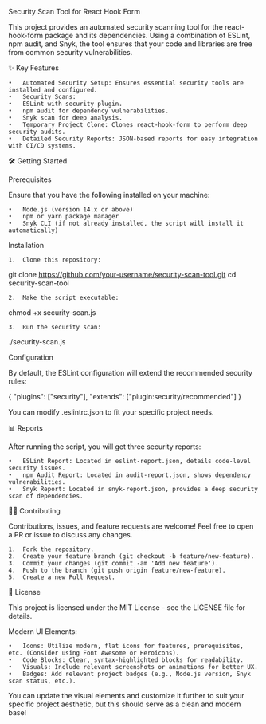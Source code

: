 Security Scan Tool for React Hook Form

This project provides an automated security scanning tool for the react-hook-form package and its dependencies. Using a combination of ESLint, npm audit, and Snyk, the tool ensures that your code and libraries are free from common security vulnerabilities.

✨ Key Features

	•	Automated Security Setup: Ensures essential security tools are installed and configured.
	•	Security Scans:
	•	ESLint with security plugin.
	•	npm audit for dependency vulnerabilities.
	•	Snyk scan for deep analysis.
	•	Temporary Project Clone: Clones react-hook-form to perform deep security audits.
	•	Detailed Security Reports: JSON-based reports for easy integration with CI/CD systems.

🛠️ Getting Started

Prerequisites

Ensure that you have the following installed on your machine:

	•	Node.js (version 14.x or above)
	•	npm or yarn package manager
	•	Snyk CLI (if not already installed, the script will install it automatically)

Installation

	1.	Clone this repository:

git clone https://github.com/your-username/security-scan-tool.git
cd security-scan-tool


	2.	Make the script executable:

chmod +x security-scan.js


	3.	Run the security scan:

./security-scan.js



Configuration

By default, the ESLint configuration will extend the recommended security rules:

{
  "plugins": ["security"],
  "extends": ["plugin:security/recommended"]
}

You can modify .eslintrc.json to fit your specific project needs.

📊 Reports

After running the script, you will get three security reports:

	•	ESLint Report: Located in eslint-report.json, details code-level security issues.
	•	npm Audit Report: Located in audit-report.json, shows dependency vulnerabilities.
	•	Snyk Report: Located in snyk-report.json, provides a deep security scan of dependencies.

🧑‍💻 Contributing

Contributions, issues, and feature requests are welcome! Feel free to open a PR or issue to discuss any changes.

	1.	Fork the repository.
	2.	Create your feature branch (git checkout -b feature/new-feature).
	3.	Commit your changes (git commit -am 'Add new feature').
	4.	Push to the branch (git push origin feature/new-feature).
	5.	Create a new Pull Request.

📄 License

This project is licensed under the MIT License - see the LICENSE file for details.

Modern UI Elements:

	•	Icons: Utilize modern, flat icons for features, prerequisites, etc. (Consider using Font Awesome or Heroicons).
	•	Code Blocks: Clear, syntax-highlighted blocks for readability.
	•	Visuals: Include relevant screenshots or animations for better UX.
	•	Badges: Add relevant project badges (e.g., Node.js version, Snyk scan status, etc.).

You can update the visual elements and customize it further to suit your specific project aesthetic, but this should serve as a clean and modern base!
